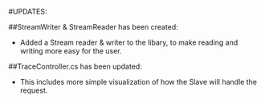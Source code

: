 #UPDATES:

##StreamWriter & StreamReader has been created:
  - Added a Stream reader & writer to the libary, to make reading and writing more easy for the user.

##TraceController.cs has been updated:
  - This includes more simple visualization of how the Slave will handle the request. 
